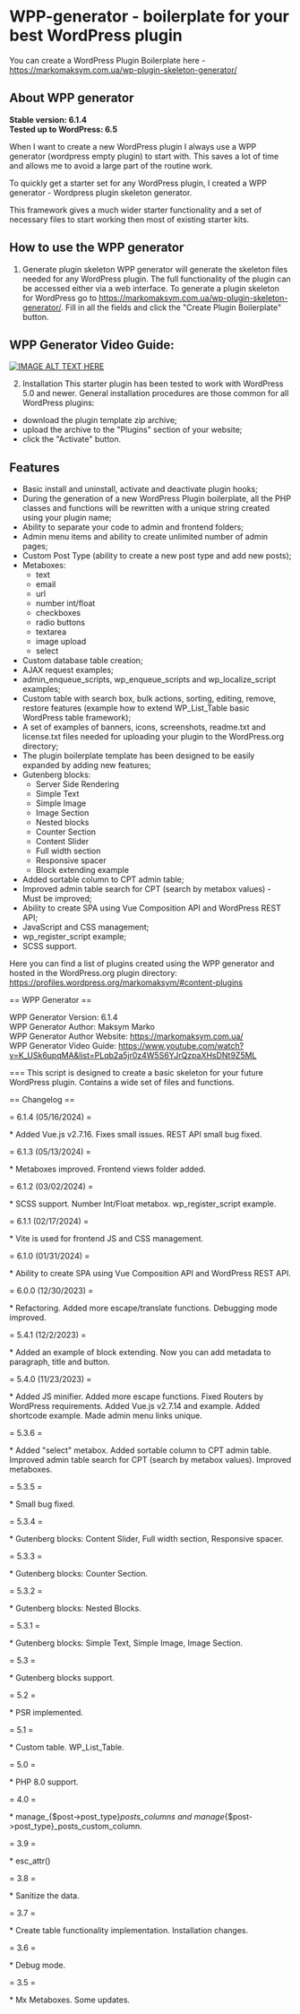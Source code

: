 # WPP-generator - boilerplate for your best WordPress plugin

You can create a WordPress Plugin Boilerplate here - https://markomaksym.com.ua/wp-plugin-skeleton-generator/

## About WPP generator
**Stable version: 6.1.4**  
**Tested up to WordPress: 6.5**  

When I want to create a new WordPress plugin I always use a WPP generator (wordpress empty plugin) to start with. This saves a lot of time and allows me to avoid a large part of the routine work.

To quickly get a starter set for any WordPress plugin, I created a WPP generator - Wordpress plugin skeleton generator.

This framework gives a much wider starter functionality and a set of necessary files to start working then most of existing starter kits.

## How to use the WPP generator
1. Generate plugin skeleton
WPP generator will generate the skeleton files needed for any WordPress plugin. The full functionality of the plugin can be accessed either via a web interface.
To generate a plugin skeleton for WordPress go to https://markomaksym.com.ua/wp-plugin-skeleton-generator/. Fill in all the fields and click the "Create Plugin Boilerplate" button.

## WPP Generator Video Guide:
[![IMAGE ALT TEXT HERE](https://i3.ytimg.com/vi/K_USk6upqMA/maxresdefault.jpg)](https://www.youtube.com/watch?v=K_USk6upqMA&list=PLqb2a5jr0z4W5S6YJrQzpaXHsDNt9Z5ML)

2. Installation
This starter plugin has been tested to work with WordPress 5.0 and newer.
General installation procedures are those common for all WordPress plugins:
- download the plugin template zip archive;
- upload the archive to the "Plugins" section of your website;
- click the "Activate" button.

## Features
- Basic install and uninstall, activate and deactivate plugin hooks;
- During the generation of a new WordPress Plugin boilerplate, all the PHP classes and functions will be rewritten with a unique string created using your plugin name;
- Ability to separate your code to admin and frontend folders;
- Admin menu items and ability to create unlimited number of admin pages;
- Custom Post Type (ability to create a new post type and add new posts);
- Metaboxes:
    * text
    * email
    * url
    * number int/float
    * checkboxes
    * radio buttons
    * textarea
    * image upload
    * select
- Custom database table creation;
- AJAX request examples;
- admin_enqueue_scripts, wp_enqueue_scripts and wp_localize_script examples;
- Custom table with search box, bulk actions, sorting, editing, remove, restore features (example how to extend WP_List_Table basic WordPress table framework);
- A set of examples of banners, icons, screenshots, readme.txt and license.txt files needed for uploading your plugin to the WordPress.org directory;
- The plugin boilerplate template has been designed to be easily expanded by adding new features;
- Gutenberg blocks:
    * Server Side Rendering
    * Simple Text
    * Simple Image
    * Image Section
    * Nested blocks
    * Counter Section
    * Content Slider
    * Full width section
    * Responsive spacer
    * Block extending example
- Added sortable column to CPT admin table;
- Improved admin table search for CPT (search by metabox values) - Must be improved;
- Ability to create SPA using Vue Composition API and WordPress REST API;
- JavaScript and CSS management;
- wp_register_script example;
- SCSS support.

Here you can find a list of plugins created using the WPP generator and hosted in the WordPress.org plugin directory: https://profiles.wordpress.org/markomaksym/#content-plugins

== WPP Generator ==

WPP Generator Version:        6.1.4  
WPP Generator Author:         Maksym Marko  
WPP Generator Author Website: https://markomaksym.com.ua/  
WPP Generator Video Guide:    https://www.youtube.com/watch?v=K_USk6upqMA&list=PLqb2a5jr0z4W5S6YJrQzpaXHsDNt9Z5ML

===
This script is designed to create a basic skeleton for your future WordPress plugin.
Contains a wide set of files and functions.

== Changelog ==

= 6.1.4 (05/16/2024) =  

\* Added Vue.js v2.7.16. Fixes small issues. REST API small bug fixed.

= 6.1.3 (05/13/2024) =  

\* Metaboxes improved. Frontend views folder added.

= 6.1.2 (03/02/2024) =  

\* SCSS support. Number Int/Float metabox. wp_register_script example.

= 6.1.1 (02/17/2024) =  

\* Vite is used for frontend JS and CSS management.

= 6.1.0 (01/31/2024) =  

\* Ability to create SPA using Vue Composition API and WordPress REST API.

= 6.0.0 (12/30/2023) =  

\* Refactoring. Added more escape/translate functions. Debugging mode improved.

= 5.4.1 (12/2/2023) =  

\* Added an example of block extending. Now you can add metadata to paragraph, title and button.

= 5.4.0 (11/23/2023) =  

\* Added JS minifier. Added more escape functions. Fixed Routers by WordPress requirements. Added Vue.js v2.7.14 and example. Added shortcode example. Made admin menu links unique.

= 5.3.6 =

\* Added "select" metabox. Added sortable column to CPT admin table. Improved admin table search for CPT (search by metabox values). Improved metaboxes.

= 5.3.5 =

\* Small bug fixed.

= 5.3.4 =

\* Gutenberg blocks: Content Slider, Full width section, Responsive spacer.

= 5.3.3 =

\* Gutenberg blocks: Counter Section.

= 5.3.2 =

\* Gutenberg blocks: Nested Blocks.

= 5.3.1 =

\* Gutenberg blocks: Simple Text, Simple Image, Image Section.

= 5.3 =

\* Gutenberg blocks support.

= 5.2 =

\* PSR implemented.

= 5.1 =

\* Custom table. WP_List_Table.

= 5.0 =

\* PHP 8.0 support.

= 4.0 =

\* manage_{$post->post_type}_posts_columns and manage_{$post->post_type}_posts_custom_column.

= 3.9 =

\* esc_attr()

= 3.8 =

\* Sanitize the data.

= 3.7 =

\* Create table functionality implementation. Installation changes.

= 3.6 =

\* Debug mode.

= 3.5 =

\* Mx Metaboxes. Some updates.